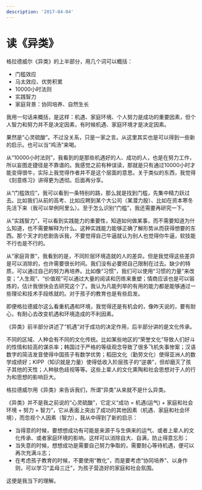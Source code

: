 ```yaml
---
description: '2017-04-04'
---
```


# 读《异类》

格拉德威尔《异类》的上半部分，用几个词可以概括：

* 门槛效应
* 马太效应、优势积累
* 10000小时法则
* 实践智力
* 家庭背景：协同培养、自然生长

我用一句话来概括，是这样：机遇、家庭环境、个人努力是成功的重要因素，但个人智力和努力并不是决定因素，有时候机遇、家庭环境才是决定因素。

果然是“心灵硫酸”。不过没关系，只是一家之言。从这里其实也是可以得到一些新的启示。也可以当“鸡汤”来喝。

从“10000小时法则”，我看到的是那些机遇好的人、成功的人，也是在努力工作，所以妄图走捷径是不靠谱的。我感觉之前有种误读，那就是只有通过10000小时才能变得很牛，实际上我觉得作者并不是这个层面的意思。关于类似的东西，我觉得《刻意练习》讲得更为透彻。后面再分享。

从“门槛效应”，我可以看到一条特别的路，那么就是找到门槛，先集中精力跃过去。比如我们从前的高考、比如应聘到某个大公司（某潜力股）、比如在资本寒冬先活下来（我可以举例阿里么）。至于怎么识别“门槛”，我还需要再研究一下。

从“实践智力”，可以看到实践能力的重要性，知道如何做某事，而不需要知道为什么知道，也不需要解释为什么。这种实践能力能够正确了解形势从而获得想要的东西。那个天才的悲剧告诉我，不要觉得自己牛逼就认为别人也觉得你牛逼，软技能不行也是不行的。

从“家庭背景”，我看到的是，不同阶层环境造就的人的差异。但是我觉得这些差异是可以消除的，也许需要很长时间。我们没有必要把自己限制在过去。缺少的特质，可以通过自己的努力再培养。比如像“习惯”，我们可以使用“习惯的力量”来改变；“人生观”、“价值观”可以通过大量的阅读和历练来重塑；情商应该也是可以锻炼的，估计我很快会去研究这个了。我认为凡能列举的有用的能力都是能够通过一些理论和技术手段练就的。对于孩子的教育也是有些启发。

即便格拉德威尔这么看重机遇和环境，我觉得还是有机会的，像昨天说的，要有耐心，有耐心去改变机遇和环境造成的不利因素。

《异类》前半部分讲述了“机遇”对于成功的决定作用，后半部分讲的是文化传承。

不同的区域、人种会有不同的文化传统。比如某些地区的“荣誉文化”导致人们好斗的性情和较高的谋杀率；韩国过于严格的等级观念导致了很多飞机失事惨案；汉语数字的简洁发音使得中国孩子有数学优势；稻田文化（勤劳文化）使得亚洲人的数学成绩好；KIPP（知识就是力量）使得低收入阶层孩子的“逆袭”，但却磨灭了孩子其他的天性；人种肤色歧视等等。这些上辈人的文化熏陶和社会思想对于人的行为和思想的影响巨大。

格拉德威尔用《异类》来告诉我们，所谓“异类”从来就不是什么异类。

《异类》并不是我之前说的“心灵硫酸”，它定义“成功 = 机遇\(运气\) + 家庭和社会环境 + 努力 + 智力”，它从表面上突出了成功的其他因素（机遇、家庭和社会环境），而忽视个人因素（智力），我从中得到了新的启示：

* 当得意的时候，要想想成功有可能是来源于与生俱来的运气、或者上辈人的文化传承、或者家庭环境的影响，这样可以消除自大、自满，防止得意忘形；
* 当失意的时候，想想成功是需要自己努力争取的，需要耐心等待机遇，便可以再次充满斗志；
* 在考虑孩子教育的时候，不要使用“教化”，而是要考虑“协同培养”、以身作则，可以学习“孟母三迁”，为孩子营造好的家庭和社会氛围。

这便是我当下的理解。



